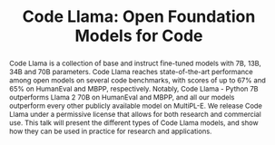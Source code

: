 ---
name: Baptiste Rozière
title: Code Llama&#58; Open Foundation Models for Code
abstract: Code Llama is a collection of base and instruct fine-tuned models with 7B, 13B, 34B and 70B parameters. Code Llama reaches state-of-the-art performance among open models on several code benchmarks, with scores of up to 67% and 65% on HumanEval and MBPP, respectively. Notably, Code Llama - Python 7B outperforms Llama 2 70B on HumanEval and MBPP, and all our models outperform every other publicly available model on MultiPL-E. We release Code Llama under a permissive license that allows for both research and commercial use. This talk will present the different types of Code Llama models, and show how they can be used in practice for research and applications.
bio: Baptiste is a research scientist at Meta AI in Paris working in the code generation team. He works on large language models, with a special interest in applications to code. Baptiste contributed to Llama and started Code Llama. Before that, he worked on model pre-training and machine translation for programming languages.
webpage: https://scholar.google.com/citations?hl=en&user=CrSf2CQAAAAJ&view_op=list_works
affiliation: Meta
affiliation_link: https://www.meta.com/
img: baptiste.jpeg
classname: speaker2
---